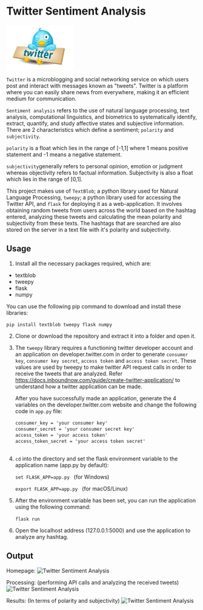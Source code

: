 # Twitter Sentiment Analysis

![Twitter Sentiment Analysis](static/twitterlogo.png)

```Twitter``` is a microblogging and social networking service on which users post and interact with messages known as "tweets". Twitter is a platform where you can easily share news from everywhere, making it an efficient medium for communication.

```Sentiment analysis``` refers to the use of natural language processing, text analysis, computational linguistics, and biometrics to systematically identify, extract, quantify, and study affective states and subjective information. There are 2 characteristics which define a sentiment; ```polarity``` and ```subjectivity```.

```polarity``` is a float which lies in the range of [-1,1] where 1 means positive statement and -1 means a negative statement. 

```subjectivity```generally refers to personal opinion, emotion or judgment whereas objectivity refers to factual information. Subjectivity is also a float which lies in the range of [0,1].

This project makes use of ```TextBlob```; a python library used for Natural Language Processing, ```tweepy```; a python library used for accessing the Twitter API, and ```flask``` for deploying it as a web-application. It involves obtaining random tweets from users across the world based on the hashtag entered, analyzing these tweets and calculating the mean polarity and subjectivity from these texts. 
The hashtags that are searched  are also stored on the server in a text file with it's polarity and subjectivity. 


## Usage

1. Install all the necessary packages required, which are:

* textblob
* tweepy
* flask
* numpy

You can use the following pip command to download and install these libraries:

    pip install textblob tweepy flask numpy

2. Clone or download the repository and extract it into a folder and open it.

3. The ```tweepy``` library  requires a functioning twitter developer account and an application on developer.twitter.com in order to generate ```consumer key```, ```consumer key secret```, ```access token``` and ```access token secret```. These values are used by tweepy to make twitter API request calls in order to receive the tweets that are analyzed. 
Refer https://docs.inboundnow.com/guide/create-twitter-application/ to understand how a twitter application can be made. 

   After you have successfully made an application, generate the 4 variables on the developer.twitter.com website and change the following code in ```app.py``` file:

    ```
   consumer_key = 'your consumer key'
    consumer_secret = 'your consumer secret key'
    access_token = 'your access token'
    access_token_secret = 'your access token secret' 


3. ```cd``` into the directory and set the flask environment variable to the application name (app.py by default): 

    ```set FLASK_APP=app.py ``` (for Windows)

    ```export FLASK_APP=app.py ``` (for macOS/Linux)

4. After the environment variable has been set, you can run the application using the following command:

    ``` flask run ```

5. Open the localhost address (127.0.0.1:5000) and use the application to analyze any hashtag.


## Output
Homepage:
![Twitter Sentiment Analysis](TSA-Page1.png)

Processing: (performing API calls and analyzing the received tweets)
![Twitter Sentiment Analysis](TSA-Page2.png)

Results: (In terms of polarity and subjectivity)
![Twitter Sentiment Analysis](TSA-Page3.png)
